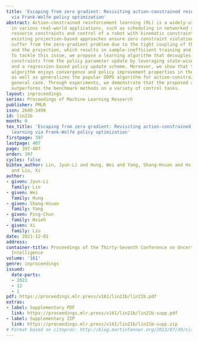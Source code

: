 ```yaml
---
title: 'Escaping from zero gradient: Revisiting action-constrained reinforcement learning
  via Frank-Wolfe policy optimization'
abstract: Action-constrained reinforcement learning (RL) is a widely-used approach
  in various real-world applications, such as scheduling in networked systems with
  resource constraints and control of a robot with kinematic constraints. While the
  existing projection-based approaches ensure zero constraint violation, they could
  suffer from the zero-gradient problem due to the tight coupling of the policy gradient
  and the projection, which results in sample-inefficient training and slow convergence.
  To tackle this issue, we propose a learning algorithm that decouples the action
  constraints from the policy parameter update by leveraging state-wise Frank-Wolfe
  and a regression-based policy update scheme. Moreover, we show that the proposed
  algorithm enjoys convergence and policy improvement properties in the tabular case
  as well as generalizes the popular DDPG algorithm for action-constrained RL in the
  general case. Through experiments, we demonstrate that the proposed algorithm significantly
  outperforms the benchmark methods on a variety of control tasks.
layout: inproceedings
series: Proceedings of Machine Learning Research
publisher: PMLR
issn: 2640-3498
id: lin21b
month: 0
tex_title: 'Escaping from zero gradient: Revisiting action-constrained reinforcement
  learning via Frank-Wolfe policy optimization'
firstpage: 397
lastpage: 407
page: 397-407
order: 397
cycles: false
bibtex_author: Lin, Jyun-Li and Hung, Wei and Yang, Shang-Hsuan and Hsieh, Ping-Chun
  and Liu, Xi
author:
- given: Jyun-Li
  family: Lin
- given: Wei
  family: Hung
- given: Shang-Hsuan
  family: Yang
- given: Ping-Chun
  family: Hsieh
- given: Xi
  family: Liu
date: 2021-12-01
address:
container-title: Proceedings of the Thirty-Seventh Conference on Uncertainty in Artificial
  Intelligence
volume: '161'
genre: inproceedings
issued:
  date-parts:
  - 2021
  - 12
  - 1
pdf: https://proceedings.mlr.press/v161/lin21b/lin21b.pdf
extras:
- label: Supplementary PDF
  link: https://proceedings.mlr.press/v161/lin21b/lin21b-supp.pdf
- label: Supplementary ZIP
  link: https://proceedings.mlr.press/v161/lin21b/lin21b-supp.zip
# Format based on citeproc: http://blog.martinfenner.org/2013/07/30/citeproc-yaml-for-bibliographies/
---
```

